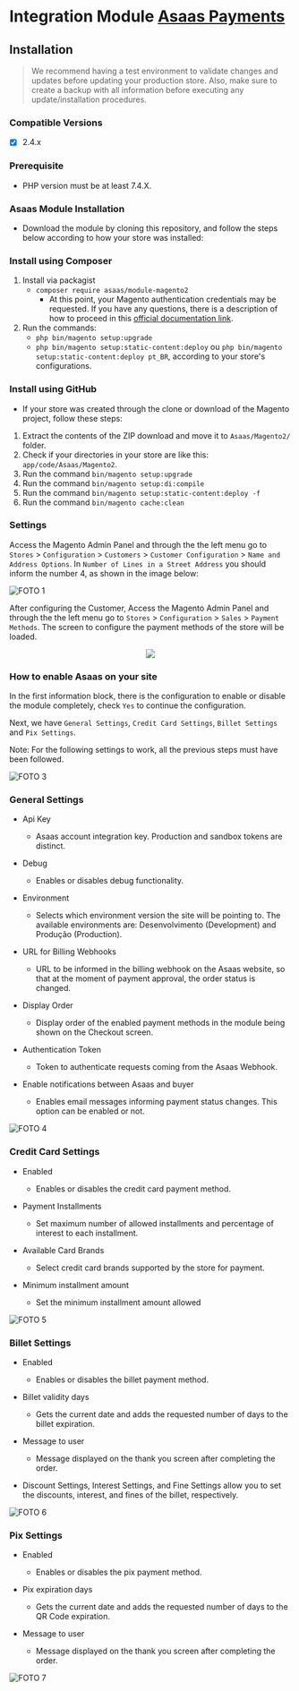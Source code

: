# Integration Module [Asaas Payments](https://www.asaas.com/) 

## Installation

> We recommend having a test environment to validate changes and updates before updating your production store. Also, make sure to create a backup with all information before executing any update/installation procedures.

### Compatible Versions

- [x] 2.4.x
 
### Prerequisite

- PHP version must be at least 7.4.X.

### Asaas Module Installation

- Download the module by cloning this repository, and follow the steps below according to how your store was installed:

### Install using Composer

1. Install via packagist 
   - ```composer require asaas/module-magento2```
       - At this point, your Magento authentication credentials may be requested. If you have any questions, there is a description of how to proceed in this [official documentation link](http://devdocs.magento.com/guides/v2.0/install-gde/prereq/connect-auth.html).
2. Run the commands:
   - ```php bin/magento setup:upgrade```
   - ```php bin/magento setup:static-content:deploy``` ou ```php bin/magento setup:static-content:deploy pt_BR```, according to your store's configurations.

### Install using GitHub

- If your store was created through the clone or download of the Magento project, follow these steps:

1. Extract the contents of the ZIP download and move it to ```Asaas/Magento2/``` folder.
2. Check if your directories in your store are like this: `app/code/Asaas/Magento2`.
3. Run the command ```bin/magento setup:upgrade```
4. Run the command ```bin/magento setup:di:compile```
5. Run the command ```bin/magento setup:static-content:deploy -f```
6. Run the command ```bin/magento cache:clean```


### Settings

Access the Magento Admin Panel and through the the left menu go to `Stores` > `Configuration` > `Customers` > `Customer Configuration` > `Name and Address Options`. In `Number of Lines in a Street Address` you should inform the number 4, as shown in the image below:

![FOTO 1](.github/img-en/01.png)

After configuring the Customer, Access the Magento Admin Panel and through the the left menu go to `Stores` > `Configuration` > `Sales` > `Payment Methods`. The screen to configure the payment methods of the store will be loaded.

<p align="center">
  <img src=".github/img-en/02.png" />
</p>

### How to enable Asaas on your site

In the first information block, there is the configuration to enable or disable the module completely, check `Yes` to continue the configuration.

Next, we have `General Settings`, `Credit Card Settings`, `Billet Settings` and `Pix Settings`.

Note: For the following settings to work, all the previous steps must have been followed.

![FOTO 3](.github/img-en/03.png)


### General Settings

- Api Key
	- Asaas account integration key. Production and sandbox tokens are distinct.

 - Debug
    - Enables or disables debug functionality.

- Environment
	- Selects which environment version the site will be pointing to. The available environments are: Desenvolvimento (Development) and Produção (Production).
	
- URL for Billing Webhooks
	- URL to be informed in the billing webhook on the Asaas website, so that at the moment of payment approval, the order status is changed.
	
- Display Order
    - Display order of the enabled payment methods in the module being shown on the Checkout screen.

- Authentication Token
    - Token to authenticate requests coming from the Asaas Webhook.

- Enable notifications between Asaas and buyer
    - Enables email messages informing payment status changes. This option can be enabled or not.

![FOTO 4](.github/img-en/04.png)

### Credit Card Settings

- Enabled
	- Enables or disables the credit card payment method.

- Payment Installments
    - Set maximum number of allowed installments and percentage of interest to each installment.

- Available Card Brands
	- Select credit card brands supported by the store for payment.

- Minimum installment amount
    - Set the minimum installment amount allowed

![FOTO 5](.github/img-en/05.png)

### Billet Settings

- Enabled
	- Enables or disables the billet payment method.

- Billet validity days
    - Gets the current date and adds the requested number of days to the billet expiration.

- Message to user
	- Message displayed on the thank you screen after completing the order.

- Discount Settings, Interest Settings, and Fine Settings allow you to set the discounts, interest, and fines of the billet, respectively.

![FOTO 6](.github/img-en/06.png)

### Pix Settings

- Enabled
	- Enables or disables the pix payment method.

- Pix expiration days
    - Gets the current date and adds the requested number of days to the QR Code expiration.

- Message to user
	- Message displayed on the thank you screen after completing the order.

![FOTO 7](.github/img-en/07.png)
